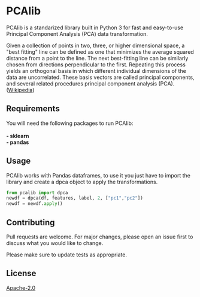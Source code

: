 # PCAlib
PCAlib is a standarized library built in Python 3 for fast and easy-to-use Principal Component Analysis (PCA) data transformation.

Given a collection of points in two, three, or higher dimensional space, a "best fitting" line can be defined as one that minimizes the average squared distance from a point to the line. The next best-fitting line can be similarly chosen from directions perpendicular to the first. Repeating this process yields an orthogonal basis in which different individual dimensions of the data are uncorrelated. These basis vectors are called principal components, and several related procedures principal component analysis (PCA). ([Wikipedia](https://en.wikipedia.org/wiki/Principal_component_analysis))

## Requirements
You will need the following packages to run PCAlib:
<br>
<br><b>- sklearn</b><br>
<b>- pandas</b>

## Usage
PCAlib works with Pandas dataframes, to use it you just have to import the library and create a dpca object to apply the transformations.<br>

```python
from pcalib import dpca
newdf = dpca(df, features, label, 2, ["pc1","pc2"])
newdf = newdf.apply()
```
## Contributing
Pull requests are welcome. For major changes, please open an issue first to discuss what you would like to change.

Please make sure to update tests as appropriate.

## License
[Apache-2.0](https://opensource.org/licenses/Apache-2.0)
